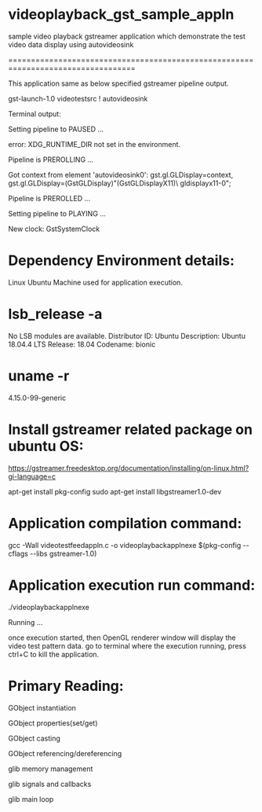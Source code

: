 # videoplayback_gst_sample_appln
sample video playback gstreamer application which demonstrate the test video data display using autovideosink


==================================================================================

This application same as below specified gstreamer pipeline output.

gst-launch-1.0 videotestsrc ! autovideosink

Terminal output:

Setting pipeline to PAUSED ...

error: XDG_RUNTIME_DIR not set in the environment.

Pipeline is PREROLLING ...

Got context from element 'autovideosink0': gst.gl.GLDisplay=context, gst.gl.GLDisplay=(GstGLDisplay)"\(GstGLDisplayX11\)\ gldisplayx11-0";

Pipeline is PREROLLED ...

Setting pipeline to PLAYING ...

New clock: GstSystemClock




Dependency Environment details:
==============================================================================================================

Linux Ubuntu Machine used for application execution.

# lsb_release -a

No LSB modules are available. Distributor ID: Ubuntu Description: Ubuntu 18.04.4 LTS Release: 18.04 Codename: bionic

# uname -r

4.15.0-99-generic



Install gstreamer related package on ubuntu OS:
=============================================================================================================


https://gstreamer.freedesktop.org/documentation/installing/on-linux.html?gi-language=c

apt-get install pkg-config sudo apt-get install libgstreamer1.0-dev




Application compilation command:
=============================================================================================================


gcc -Wall videotestfeedappln.c -o videoplaybackapplnexe $(pkg-config --cflags --libs gstreamer-1.0)



Application execution run command:
=============================================================================================================


./videoplaybackapplnexe

Running ...

once execution started, then OpenGL renderer window will display the video test pattern data.
go to terminal where the execution running, press ctrl+C to kill the application.




Primary Reading: 
==============================================================================================================
GObject instantiation

GObject properties(set/get)

GObject casting

GObject referencing/dereferencing

glib memory management

glib signals and callbacks

glib main loop
